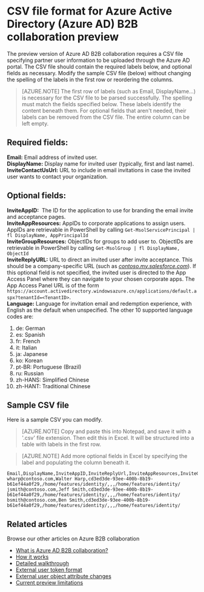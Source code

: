 <properties
   pageTitle="CSV file format for Azure Active Directory B2B collaboration preview | Windows Azure"
   description="Azure Active Directory B2B supports your cross-company relationships by enabling business partners to selectively access your corporate applications"
   services="active-directory"
   authors="viv-liu"
   manager="cliffdi"
   editor=""
   tags=""/>

<tags
	ms.service="active-directory"
	ms.date="10/27/2015"
	wacn.date=""/>

# CSV file format for Azure Active Directory (Azure AD) B2B collaboration preview

The preview version of Azure AD B2B collaboration requires a CSV file specifying partner user information to be uploaded through the Azure AD portal. The CSV file should contain the required labels below, and optional fields as necessary. Modify the sample CSV file (below) without changing the spelling of the labels in the first row or reordering the columns.

>[AZURE.NOTE] The first row of labels (such as Email, DisplayName...) is necessary for the CSV file to be parsed successfully. The spelling must match the fields specified below. These labels identify the content beneath them. For optional fields that aren't needed, their labels can be removed from the CSV file. The entire column can be left empty.

## Required fields: <br/>
**Email:** Email address of invited user. <br/>
**DisplayName:** Display name for invited user (typically, first and last name).<br/>
**InviteContactUsUrl:** URL to include in email invitations in case the invited user wants to contact your organization.<br/>

## Optional fields: <br/>
**InviteAppID:**  The ID for the application to use for branding the email invite and acceptance pages.<br/>
**InviteAppResources:** AppIDs to corporate applications to assign users. AppIDs are retrievable in PowerShell by calling `Get-MsolServicePrincipal | fl DisplayName, AppPrincipalId`<br/>
**InviteGroupResources:** ObjectIDs for groups to add user to. ObjectIDs are retrievable in PowerShell by calling `Get-MsolGroup | fl DisplayName, ObjectId`<br/>
**InviteReplyURL:** URL to direct an invited user after invite acceptance. This should be a company-specific URL (such as [*contoso.my.salesforce.com*](http://contoso.my.salesforce.com/)). If this optional field is not specified, the invited user is directed to the App Access Panel where they can navigate to your chosen corporate apps. The App Access Panel URL is of the form  `https://account.activedirectory.windowsazure.cn/applications/default.aspx?tenantId=<TenantID>`.<br/>
**Language:** Language for invitation email and redemption experience, with English as the default when unspecified. The other 10 supported language codes are:<br/>
1. de: German<br/>
2. es: Spanish<br/>
3. fr: French<br/>
4. it: Italian<br/>
5. ja: Japanese<br/>
6. ko: Korean<br/>
7. pt-BR: Portuguese (Brazil)<br/>
8. ru: Russian<br/>
9. zh-HANS: Simplified Chinese<br/>
10. zh-HANT: Traditional Chinese<br/>

## Sample CSV file
Here is a sample CSV you can modify.

>[AZURE.NOTE] Copy and paste this into Notepad, and save it with a '.csv' file extension. Then edit this in Excel. It will be structured into a table with labels in the first row.

>[AZURE.NOTE] Add more optional fields in Excel by specifying the label and populating the column beneath it.

```
Email,DisplayName,InviteAppID,InviteReplyUrl,InviteAppResources,InviteGroupResources,InviteContactUsUrl
wharp@contoso.com,Walter Harp,cd3ed3de-93ee-400b-8b19-b61ef44a0f29,/home/features/identity/,,,/home/features/identity/
jsmith@contoso.com,Jeff Smith,cd3ed3de-93ee-400b-8b19-b61ef44a0f29,/home/features/identity/,,,/home/features/identity/
bsmith@contoso.com,Ben Smith,cd3ed3de-93ee-400b-8b19-b61ef44a0f29,/home/features/identity/,,,/home/features/identity/
```

## Related articles
Browse our other articles on Azure B2B collaboration

- [What is Azure AD B2B collaboration?](/documentation/articles/active-directory-b2b-what-is-azure-ad-b2b)
- [How it works](/documentation/articles/active-directory-b2b-how-it-works)
- [Detailed walkthrough](/documentation/articles/active-directory-b2b-detailed-walkthrough)
- [External user token format](/documentation/articles/active-directory-b2b-references-external-user-token-format)
- [External user object attribute changes](/documentation/articles/active-directory-b2b-references-external-user-object-attribute-changes)
- [Current preview limitations](/documentation/articles/active-directory-b2b-current-preview-limitations)
